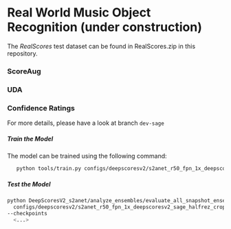 # Real World Music Object Recognition (under construction)

The *RealScores* test dataset can be found in RealScores.zip in this repository.

### ScoreAug

### UDA

### Confidence Ratings

For more details, please have a look at branch `dev-sage`

##### Train the Model

The model can be trained using the following command:

```bash
   python tools/train.py configs/deepscoresv2/s2anet_r50_fpn_1x_deepscoresv2_sage_halfrez_crop.py
```

##### Test the Model

```bash
python DeepScoresV2_s2anet/analyze_ensembles/evaluate_all_snapshot_ensemble.py
  configs/deepscoresv2/s2anet_r50_fpn_1x_deepscoresv2_sage_halfrez_crop.py
--checkpoints
  <...>
```
